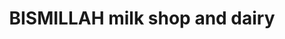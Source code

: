 ---
title: "BISMILLAH milk shop and dairy"
url: /karachi/bismillah-milk-shop-and-dairy/
shop: Milch
---